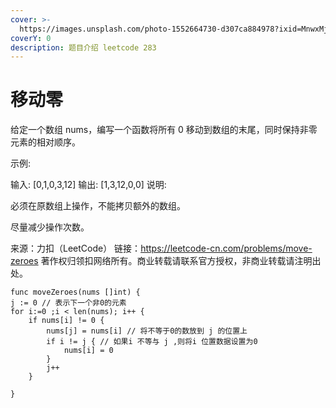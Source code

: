 ```yaml
---
cover: >-
  https://images.unsplash.com/photo-1552664730-d307ca884978?ixid=MnwxMjA3fDB8MHxwaG90by1wYWdlfHx8fGVufDB8fHx8&ixlib=rb-1.2.1&auto=format&fit=crop&w=2970&q=80
coverY: 0
description: 题目介绍 leetcode 283
---
```


# 移动零

给定一个数组 nums，编写一个函数将所有 0 移动到数组的末尾，同时保持非零元素的相对顺序。

示例:

输入: \[0,1,0,3,12] 输出: \[1,3,12,0,0] 说明:

必须在原数组上操作，不能拷贝额外的数组。&#x20;

尽量减少操作次数。

来源：力扣（LeetCode） 链接：https://leetcode-cn.com/problems/move-zeroes 著作权归领扣网络所有。商业转载请联系官方授权，非商业转载请注明出处。



```
func moveZeroes(nums []int) {
j := 0 // 表示下一个非0的元素
for i:=0 ;i < len(nums); i++ {
    if nums[i] != 0 {
        nums[j] = nums[i] // 将不等于0的数放到 j 的位置上
        if i != j { // 如果i 不等与 j ,则将i 位置数据设置为0
            nums[i] = 0 
        }
        j++
    } 

}
```
